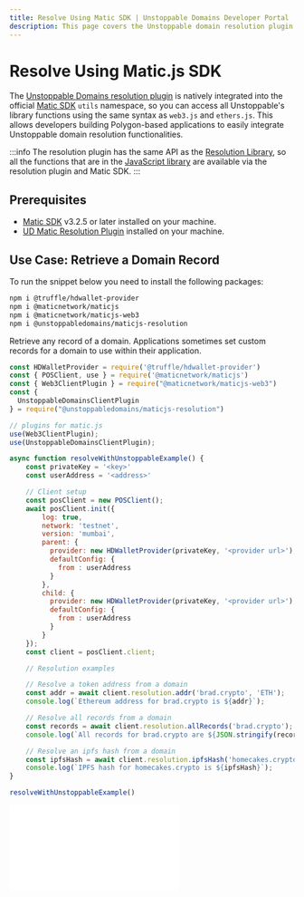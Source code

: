 ```yaml
---
title: Resolve Using Matic SDK | Unstoppable Domains Developer Portal
description: This page covers the Unstoppable domain resolution plugin in the matic.js utils namespace and a few examples of how to use this in your applications.
---
```


# Resolve Using Matic.js SDK

The [Unstoppable Domains resolution plugin](https://github.com/unstoppabledomains/maticjs-resolution) is natively integrated into the official [Matic SDK](https://github.com/maticnetwork/matic.js) `utils` namespace, so you can access all Unstoppable's library functions using the same syntax as `web3.js` and `ethers.js`. This allows developers building Polygon-based applications to easily integrate Unstoppable domain resolution functionalities.

:::info
The resolution plugin has the same API as the [Resolution Library](https://github.com/unstoppabledomains/resolution), so all the functions that are in the [JavaScript library](https://github.com/unstoppabledomains/resolution/blob/master/README.md#using-resolution) are available via the resolution plugin and Matic SDK.
:::

## Prerequisites

* [Matic SDK](https://github.com/maticnetwork/matic.js) v3.2.5 or later installed on your machine.
* [UD Matic Resolution Plugin](https://github.com/unstoppabledomains/maticjs-resolution) installed on your machine.

## Use Case: Retrieve a Domain Record

To run the snippet below you need to install the following packages:

```bash
npm i @truffle/hdwallet-provider
npm i @maticnetwork/maticjs
npm i @maticnetwork/maticjs-web3
npm i @unstoppabledomains/maticjs-resolution
```

Retrieve any record of a domain. Applications sometimes set custom records for a domain to use within their application.

```javascript
const HDWalletProvider = require('@truffle/hdwallet-provider')
const { POSClient, use } = require('@maticnetwork/maticjs')
const { Web3ClientPlugin } = require("@maticnetwork/maticjs-web3")
const {
  UnstoppableDomainsClientPlugin
} = require("@unstoppabledomains/maticjs-resolution")

// plugins for matic.js
use(Web3ClientPlugin);
use(UnstoppableDomainsClientPlugin);

async function resolveWithUnstoppableExample() {
    const privateKey = '<key>'
    const userAddress = '<address>'

    // Client setup
    const posClient = new POSClient();
    await posClient.init({
        log: true,
        network: 'testnet',
        version: 'mumbai',
        parent: {
          provider: new HDWalletProvider(privateKey, '<provider url>'),
          defaultConfig: {
            from : userAddress
          }
        },
        child: {
          provider: new HDWalletProvider(privateKey, '<provider url>'),
          defaultConfig: {
            from : userAddress
          }
        }
    });
    const client = posClient.client;

    // Resolution examples

    // Resolve a token address from a domain
    const addr = await client.resolution.addr('brad.crypto', 'ETH');
    console.log(`Ethereum address for brad.crypto is ${addr}`);

    // Resolve all records from a domain
    const records = await client.resolution.allRecords('brad.crypto');
    console.log(`All records for brad.crypto are ${JSON.stringify(records)}`);

    // Resolve an ipfs hash from a domain
    const ipfsHash = await client.resolution.ipfsHash('homecakes.crypto');
    console.log(`IPFS hash for homecakes.crypto is ${ipfsHash}`);
}

resolveWithUnstoppableExample()
```

<embed src="/snippets/_discord.md" />

